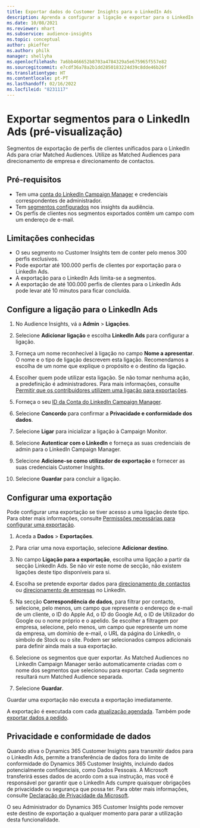 ```yaml
---
title: Exportar dados do Customer Insights para o LinkedIn Ads
description: Aprenda a configurar a ligação e exportar para o LinkedIn Ads.
ms.date: 10/08/2021
ms.reviewer: mhart
ms.subservice: audience-insights
ms.topic: conceptual
author: pkieffer
ms.author: philk
manager: shellyha
ms.openlocfilehash: 7a6bb466652b8703a4784329a5e675965f557e82
ms.sourcegitcommit: e7cdf36a78a2b1dd2850183224d39c8dde46b26f
ms.translationtype: HT
ms.contentlocale: pt-PT
ms.lasthandoff: 02/16/2022
ms.locfileid: "8231117"
---
```

# <a name="export-segments-to-linkedin-ads-preview"></a>Exportar segmentos para o LinkedIn Ads (pré-visualização)

Segmentos de exportação de perfis de clientes unificados para o LinkedIn Ads para criar Matched Audiences. Utilize as Matched Audiences para direcionamento de empresa e direcionamento de contactos.

## <a name="prerequisites"></a>Pré-requisitos

-   Tem uma [conta do LinkedIn Campaign Manager](https://business.linkedin.com/marketing-solutions/ads) e credenciais correspondentes de administrador.
-   Tem [segmentos configurados](segments.md) nos insights da audiência.
-   Os perfis de clientes nos segmentos exportados contêm um campo com um endereço de e-mail.

## <a name="known-limitations"></a>Limitações conhecidas

- O seu segmento no Customer Insights tem de conter pelo menos 300 perfis exclusivos. 
- Pode exportar até 100.000 perfis de clientes por exportação para o LinkedIn Ads.
- A exportação para o LinkedIn Ads limita-se a segmentos.
- A exportação de até 100.000 perfis de clientes para o LinkedIn Ads pode levar até 10 minutos para ficar concluída. 

## <a name="set-up-the-connection-to-linkedin-ads"></a>Configure a ligação para o LinkedIn Ads

1. No Audience Insights, vá a **Admin** > **Ligações**.

1. Selecione **Adicionar ligação** e escolha **LinkedIn Ads** para configurar a ligação.

1. Forneça um nome reconhecível à ligação no campo **Nome a apresentar**. O nome e o tipo de ligação descrevem esta ligação. Recomendamos a escolha de um nome que explique o propósito e o destino da ligação.

1. Escolher quem pode utilizar esta ligação. Se não tomar nenhuma ação, a predefinição é administradores. Para mais informações, consulte [Permitir que os contribuidores utilizem uma ligação para exportações](connections.md#allow-contributors-to-use-a-connection-for-exports).

1. Forneça o seu [ID da Conta do LinkedIn Campaign Manager](https://www.linkedin.com/help/lms/answer/a424270).

1. Selecione **Concordo** para confirmar a **Privacidade e conformidade dos dados**.

1. Selecione **Ligar** para inicializar a ligação à Campaign Monitor.

1. Selecione **Autenticar com o LinkedIn** e forneça as suas credenciais de admin para o LinkedIn Campaign Manager.

1. Selecione **Adicione-se como utilizador de exportação** e fornecer as suas credenciais Customer Insights.

1. Selecione **Guardar** para concluir a ligação.

## <a name="configure-an-export"></a>Configurar uma exportação

Pode configurar uma exportação se tiver acesso a uma ligação deste tipo. Para obter mais informações, consulte [Permissões necessárias para configurar uma exportação](export-destinations.md#set-up-a-new-export).

1. Aceda a **Dados** > **Exportações**.

1. Para criar uma nova exportação, selecione **Adicionar destino**.

1. No campo **Ligação para a exportação**, escolha uma ligação a partir da secção LinkedIn Ads. Se não vir este nome de secção, não existem ligações deste tipo disponíveis para si.

1. Escolha se pretende exportar dados para [direcionamento de contactos](https://business.linkedin.com/marketing-solutions/ad-targeting/contact-targeting) ou [direcionamento de empresas](https://business.linkedin.com/marketing-solutions/ad-targeting/account-targeting) no LinkedIn. 

1. Na secção **Correspondência de dados**, para filtrar por contacto, selecione, pelo menos, um campo que represente o endereço de e-mail de um cliente, o ID do Apple Ad, o ID do Google Ad, o ID de Utilizador do Google ou o nome próprio e o apelido. Se escolher a filtragem por empresa, selecione, pelo menos, um campo que represente um nome da empresa, um domínio de e-mail, o URL da página do LinkedIn, o símbolo de Stock ou o site. Podem ser selecionados campos adicionais para definir ainda mais a sua exportação. 

1. Selecione os segmentos que quer exportar. As Matched Audiences no LinkedIn Campaign Manager serão automaticamente criadas com o nome dos segmentos que selecionou para exportar. Cada segmento resultará num Matched Audience separada. 

1. Selecione **Guardar**.

Guardar uma exportação não executa a exportação imediatamente.

A exportação é executada com cada [atualização agendada](system.md#schedule-tab). Também pode [exportar dados a pedido](export-destinations.md#run-exports-on-demand). 


## <a name="data-privacy-and-compliance"></a>Privacidade e conformidade de dados

Quando ativa o Dynamics 365 Customer Insights para transmitir dados para o LinkedIn Ads, permite a transferência de dados fora do limite de conformidade do Dynamics 365 Customer Insights, incluindo dados potencialmente confidenciais, como Dados Pessoais. A Microsoft transferirá esses dados de acordo com a sua instrução, mas você é responsável por garantir que o LinkedIn Ads cumpre quaisquer obrigações de privacidade ou segurança que possa ter. Para obter mais informações, consulte [Declaração de Privacidade da Microsoft](https://go.microsoft.com/fwlink/?linkid=396732).

O seu Administrador do Dynamics 365 Customer Insights pode remover este destino de exportação a qualquer momento para parar a utilização desta funcionalidade.
